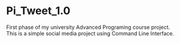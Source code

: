 # Pi_Tweet_1.0
First phase of my university Advanced Programing course project.
<br/>This is a simple social media project using Command Line Interface.
